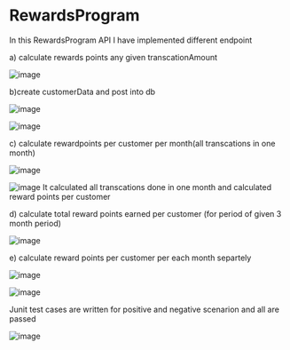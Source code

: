 # RewardsProgram

In this RewardsProgram API I have implemented different endpoint

a) calculate rewards points any given transcationAmount

![image](https://user-images.githubusercontent.com/115841974/211179475-f9d1eb50-205d-4765-95b3-97028131bcd1.png)

b)create customerData and post into db 

![image](https://user-images.githubusercontent.com/115841974/211179566-04b28fc3-f79d-49c6-a956-75370a574b4d.png)

![image](https://user-images.githubusercontent.com/115841974/211179574-c3dfd73f-bf8f-4b90-8d27-1fba6f9e1ad0.png)

c) calculate rewardpoints per customer per month(all transcations in one month)

![image](https://user-images.githubusercontent.com/115841974/211179653-7d2c818b-a6f0-444c-9b2b-55f93a96049a.png)

![image](https://user-images.githubusercontent.com/115841974/211179662-b8ed3b31-8224-4e80-93e9-0696e58a93b6.png)
It calculated all transcations done in one month and calculated reward points per customer 

d) calculate total reward points earned per customer (for period of given 3 month period)

![image](https://user-images.githubusercontent.com/115841974/211179743-b93b441b-e1ce-4e7c-a06a-68b3c57b1567.png)

e) calculate reward points per customer per each month separtely

![image](https://user-images.githubusercontent.com/115841974/211179888-e2e619e8-64f0-4fc8-b117-001b7801bd1b.png)

![image](https://user-images.githubusercontent.com/115841974/211179892-d1a52455-3ced-47cd-a3d7-415ddfcb30d4.png)

Junit test cases are written for positive and negative scenarion and all are passed

![image](https://user-images.githubusercontent.com/115841974/211179934-01558334-5bd7-4aef-bf13-7571ab997bea.png)



